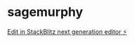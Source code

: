 # sagemurphy

[Edit in StackBlitz next generation editor ⚡️](https://stackblitz.com/~/github.com/tinyprojectsgit/sagemurphy)
